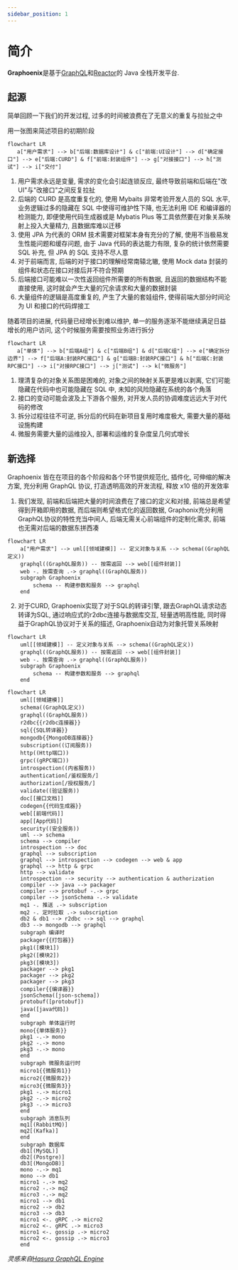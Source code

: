 ```yaml
---
sidebar_position: 1
---
```


# 简介

**Graphoenix**是基于[GraphQL](https://graphql.org/)和[Reactor](https://projectreactor.io/)的 Java 全栈开发平台.

## 起源

简单回顾一下我们的开发过程, 过多的时间被浪费在了无意义的重复与拉扯之中

用一张图来简述项目的初期阶段

```mermaid
flowchart LR
   a["用户需求"] --> b["后端:数据库设计"] & c["前端:UI设计"] --> d["确定接口"] --> e["后端:CURD"] & f["前端:封装组件"] --> g["对接接口"] --> h["测试"] --> i["交付"]
```

1. 用户需求永远是变量, 需求的变化会引起连锁反应, 最终导致前端和后端在"改 UI"与"改接口"之间反复拉扯
2. 后端的 CURD 是高度重复化的, 使用 Mybaits 非常考验开发人员的 SQL 水平, 业务逻辑过多的隐藏在 SQL 中使得可维护性下降, 也无法利用 IDE 和编译器的检测能力, 即便使用代码生成器或是 Mybatis Plus 等工具依然要在对象关系映射上投入大量精力, 且数据库难以迁移
3. 使用 JPA 为代表的 ORM 技术需要对框架本身有充分的了解, 使用不当极易发生性能问题和缓存问题, 由于 Java 代码的表达能力有限, 复杂的统计依然需要 SQL 补充, 但 JPA 的 SQL 支持不尽人意
4. 对于前端而言, 后端的对于接口的理解经常南辕北辙, 使用 Mock data 封装的组件和状态在接口对接后并不符合预期
5. 后端接口可能难以一次性返回组件所需要的所有数据, 且返回的数据结构不能直接使用, 这时就会产生大量的冗余请求和大量的数据封装
6. 大量组件的逻辑是高度重复的, 产生了大量的套娃组件, 使得前端大部分时间沦为 UI 和接口的代码焊接工

随着项目的进展, 代码量已经增长到难以维护, 单一的服务逐渐不能继续满足日益增长的用户访问, 这个时候服务需要按照业务进行拆分

```mermaid
flowchart LR
   a["单体"] --> b["后端A组"] & c["后端B组"] & d["后端C组"] --> e["确定拆分边界"] --> f["后端A:封装RPC接口"] & g["后端B:封装RPC接口"] & h["后端C:封装RPC接口"] --> i["对接RPC接口"] --> j["测试"] --> k["微服务"]
```

1. 理清复杂的对象关系图是困难的, 对象之间的映射关系更是难以剥离, 它们可能隐藏在代码中也可能隐藏在 SQL 中, 未知的风险隐藏在系统的各个角落
2. 接口的变动可能会波及上下游各个服务, 对开发人员的协调难度远远大于对代码的修改
3. 拆分过程往往不可逆, 拆分后的代码在新项目复用时难度极大, 需要大量的基础设施构建
4. 微服务需要大量的运维投入, 部署和运维的复杂度呈几何式增长

## 新选择

Graphoenix 皆在在项目的各个阶段和各个环节提供规范化, 插件化, 可伸缩的解决方案, 充分利用 GraphQL 协议, 打造透明高效的开发流程, 释放 x10 倍的开发效率

1. 我们发现, 前端和后端把大量的时间浪费在了接口的定义和对接, 前端总是希望得到开箱即用的数据, 而后端则希望格式化的返回数据, Graphonix充分利用GraphQL协议的特性充当中间人, 后端无需关心前端组件的定制化需求, 前端也无需对后端的数据东拼西凑

```mermaid
flowchart LR
    a["用户需求"] --> uml[[领域建模]] -- 定义对象与关系 --> schema((GraphQL定义))
    graphql((GraphQL服务)) -- 按需返回 --> web[[组件封装]]
    web -. 按需查询 .-> graphql((GraphQL服务))
    subgraph Graphoenix
        schema -- 构建参数和服务 --> graphql
    end
```

2. 对于CURD, Graphoenix实现了对于SQL的转译引擎, 跟去GraphQL请求动态转译为SQL, 通过响应式的r2dbc连接与数据库交互, 轻量透明高性能, 同时得益于GraphQL协议对于关系的描述, Graphoenix自动为对象托管关系映射
```mermaid
flowchart LR
    uml[[领域建模]] -- 定义对象与关系 --> schema((GraphQL定义))
    graphql((GraphQL服务)) -- 按需返回 --> web[[组件封装]]
    web -. 按需查询 .-> graphql((GraphQL服务))
    subgraph Graphoenix
        schema -- 构建参数和服务 --> graphql
    end
```


```mermaid
flowchart LR
    uml[[领域建模]]
    schema((GraphQL定义))
    graphql((GraphQL服务))
    r2dbc{{r2dbc连接器}}
    sql{{SQL转译器}}
    mongodb{{MongoDB连接器}}
    subscription((订阅服务))
    http((Http端口))
    grpc((gRPC端口))
    introspection((内省服务))
    authentication[/鉴权服务/]
    authorization[/授权服务/]
    validate((验证服务))
    doc[[接口文档]]
    codegen{{代码生成器}}
    web[[前端代码]]
    app[[App代码]]
    security((安全服务))
    uml --> schema
    schema --> compiler
    introspection --> doc
    graphql --> subscription
    graphql --> introspection --> codegen --> web & app
    graphql --> http & grpc
    http --> validate
    introspection --> security --> authentication & authorization
    compiler --> java --> packager
    compiler --> protobuf -.-> grpc
    compiler --> jsonSchema -.-> validate
    mq1 -. 推送 .-> subscription
    mq2 -. 定时拉取 .-> subscription
    db2 & db1 --> r2dbc --> sql --> graphql
    db3 --> mongodb --> graphql
    subgraph 编译时
    packager{{打包器}}
    pkg1([模块1])
    pkg2([模块2])
    pkg3([模块3])
    packager --> pkg1
    packager --> pkg2
    packager --> pkg3
    compiler{{编译器}}
    jsonSchema([json-schema])
    protobuf([protobuf])
    java([java代码])
    end
    subgraph 单体运行时
    mono{{单体服务}}
    pkg1 -.-> mono
    pkg2 -.-> mono
    pkg3 -.-> mono
    end
    subgraph 微服务运行时
    micro1{{微服务1}}
    micro2{{微服务2}}
    micro3{{微服务3}}
    pkg1 -.-> micro1
    pkg2 -.-> micro2
    pkg3 -.-> micro3
    end
    subgraph 消息队列
    mq1[(RabbitMQ)]
    mq2[(Kafka)]
    end
    subgraph 数据库
    db1[(MySQL)]
    db2[(Postgre)]
    db3[(MongoDB)]
    mono -.-> mq1
    mono --> db1
    micro1 -.-> mq2
    micro2 -.-> mq2
    micro3 -.-> mq2
    micro1 --> db1
    micro2 --> db2
    micro3 --> db3
    micro1 <-. gRPC .-> micro2
    micro2 <-. gRPC .-> micro3
    micro1 <-. gossip .-> micro2
    micro2 <-. gossip .-> micro3
    end
```

_灵感来自[Hasura GraphQL Engine](https://hasura.io/)_
